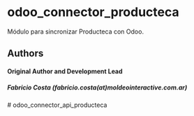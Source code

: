 odoo_connector_producteca
=========================

Módulo para sincronizar Producteca con Odoo.



<h2>Authors</h2>
<h4>Original Author and Development Lead</h4>
<h5>Fabricio Costa (fabricio.costa(at)moldeointeractive.com.ar)</h5>
# odoo_connector_api_producteca
